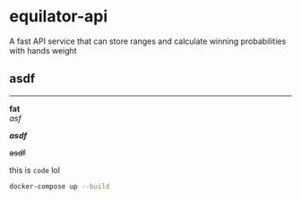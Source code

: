 # equilator-api
A fast API service that can store ranges and calculate winning probabilities with hands weight
## asdf
____
**fat**  
*asf*  

***asdf***

~~asdf~~

this is `code` lol

```bash
docker-compose up --build

```


